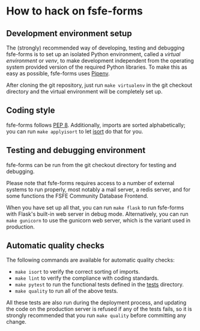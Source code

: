 <!--
SPDX-FileCopyrightText: 2020 Free Software Foundation Europe <contact@fsfe.org>

SPDX-License-Identifier: CC-BY-SA-4.0
-->

# How to hack on fsfe-forms

## Development environment setup

The (strongly) recommended way of developing, testing and debugging fsfe-forms
is to set up an isolated Python environment, called a *virtual environment* or
*venv*, to make development independent from the operating system provided
version of the required Python libraries. To make this as easy as possible,
fsfe-forms uses [Pipenv](https://docs.pipenv.org/en/latest/).

After cloning the git repository, just run `make virtualenv` in the git
checkout directory and the virtual environment will be completely set up.


## Coding style

fsfe-forms follows [PEP 8](https://pep8.org/). Additionally, imports are sorted
alphabetically; you can run `make applyisort` to let
[isort](https://pypi.org/project/isort/) do that for you.


## Testing and debugging environment

fsfe-forms can be run from the git checkout directory for testing and
debugging.

Please note that fsfe-forms requires access to a number of external systems
to run properly, most notably a mail server, a redis server, and for some
functions the FSFE Community Database Frontend.

When you have set up all that, you can run `make flask` to run fsfe-forms
with Flask's built-in web server in debug mode. Alternatively, you can run
`make gunicorn` to use the gunicorn web server, which is the variant used in
production.


## Automatic quality checks

The following commands are available for automatic quality checks:

* `make isort` to verify the correct sorting of imports.
* `make lint` to verify the compliance with coding standards.
* `make pytest` to run the functional tests defined in the [tests](../tests)
  directory.
* `make quality` to run all of the above tests.

All these tests are also run during the deployment process, and updating the
code on the production server is refused if any of the tests fails, so it is
strongly recommended that you run `make quality` before committing any change.

